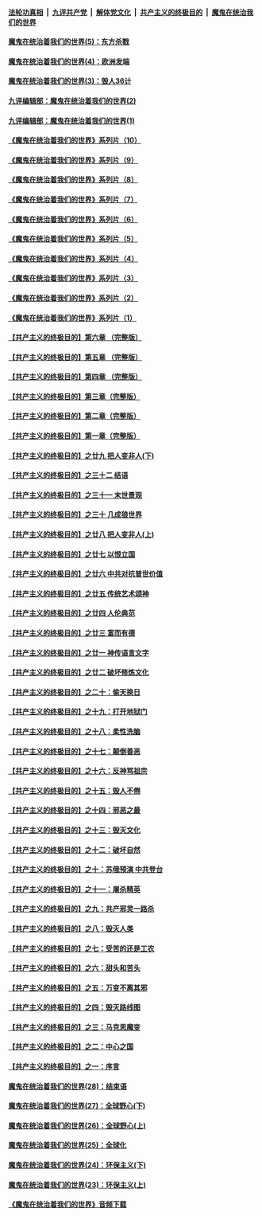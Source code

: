 

####  [法轮功真相](../../../../basic/blob/master/README.md?t=09182203) &nbsp;|&nbsp; [九评共产党](../../../../9ping.md/blob/master/README.md?t=09182203) &nbsp;|&nbsp; [解体党文化](../../../../jtdwh.md/blob/master/README.md?t=09182203)  &nbsp;|&nbsp; [共产主义的终极目的](../../../../gczydzjmd.md/blob/master/README.md?t=09182203) &nbsp;|&nbsp; [魔鬼在统治我们的世界](../../../../mgztzwmdsj.md/blob/master/README.md?t=09182203) 

#### [魔鬼在统治着我们的世界(5)：东方杀戮](../pages/nsc422/n10417707.md?t=09182203) 

#### [魔鬼在统治着我们的世界(4)：欧洲发端](../pages/nsc422/n10414890.md?t=09182203) 

#### [魔鬼在统治着我们的世界(3)：毁人36计](../pages/nsc422/n10411583.md?t=09182203) 

#### [九评编辑部：魔鬼在统治着我们的世界(2)](../pages/nsc422/n10410036.md?t=09182203) 

#### [九评编辑部：魔鬼在统治着我们的世界(1)](../pages/nsc422/n10406825.md?t=09182203) 

#### [《魔鬼在统治着我们的世界》系列片（10）](../pages/nsc422/n12292670.md?t=09182203) 

#### [《魔鬼在统治着我们的世界》系列片（9）](../pages/nsc422/n12290859.md?t=09182203) 

#### [《魔鬼在统治着我们的世界》系列片（8）](../pages/nsc422/n12287445.md?t=09182203) 

#### [《魔鬼在统治着我们的世界》系列片（7）](../pages/nsc422/n12283425.md?t=09182203) 

#### [《魔鬼在统治着我们的世界》系列片（6）](../pages/nsc422/n12282314.md?t=09182203) 

#### [《魔鬼在统治着我们的世界》系列片（5）](../pages/nsc422/n12281419.md?t=09182203) 

#### [《魔鬼在统治着我们的世界》系列片（4）](../pages/nsc422/n12274024.md?t=09182203) 

#### [《魔鬼在统治着我们的世界》系列片（3）](../pages/nsc422/n12271322.md?t=09182203) 

#### [《魔鬼在统治着我们的世界》系列片（2）](../pages/nsc422/n12269049.md?t=09182203) 

#### [《魔鬼在统治着我们的世界》系列片（1）](../pages/nsc422/n12267575.md?t=09182203) 

#### [【共产主义的终极目的】第六章 （完整版）](../pages/nsc422/n11428913.md?t=09182203) 

#### [【共产主义的终极目的】第五章 （完整版）](../pages/nsc422/n11428912.md?t=09182203) 

#### [【共产主义的终极目的】第四章 （完整版）](../pages/nsc422/n11428907.md?t=09182203) 

#### [【共产主义的终极目的】第三章（完整版）](../pages/nsc422/n11428848.md?t=09182203) 

#### [【共产主义的终极目的】第二章（完整版）](../pages/nsc422/n11428831.md?t=09182203) 

#### [【共产主义的终极目的】第一章（完整版）](../pages/nsc422/n11417651.md?t=09182203) 

#### [【共产主义的终极目的】之廿九 把人变非人(下)](../pages/nsc422/n11344140.md?t=09182203) 

#### [【共产主义的终极目的】之三十二 结语](../pages/nsc422/n11360535.md?t=09182203) 

#### [【共产主义的终极目的】之三十一 末世景观](../pages/nsc422/n11351129.md?t=09182203) 

#### [【共产主义的终极目的】之三十 几成狼世界](../pages/nsc422/n11348280.md?t=09182203) 

#### [【共产主义的终极目的】之廿八 把人变非人(上)](../pages/nsc422/n11340492.md?t=09182203) 

#### [【共产主义的终极目的】之廿七 以恨立国](../pages/nsc422/n11336944.md?t=09182203) 

#### [【共产主义的终极目的】之廿六 中共对抗普世价值](../pages/nsc422/n11324785.md?t=09182203) 

#### [【共产主义的终极目的】之廿五 传统艺术颂神](../pages/nsc422/n11296396.md?t=09182203) 

#### [【共产主义的终极目的】之廿四 人伦典范](../pages/nsc422/n11296397.md?t=09182203) 

#### [【共产主义的终极目的】之廿三 富而有德](../pages/nsc422/n11283598.md?t=09182203) 

#### [【共产主义的终极目的】之廿一 神传语言文字](../pages/nsc422/n11263265.md?t=09182203) 

#### [【共产主义的终极目的】之廿二 破坏修炼文化](../pages/nsc422/n11245728.md?t=09182203) 

#### [【共产主义的终极目的】之二十：偷天换日](../pages/nsc422/n11238846.md?t=09182203) 

#### [【共产主义的终极目的】之十九：打开地狱门](../pages/nsc422/n11206376.md?t=09182203) 

#### [【共产主义的终极目的】之十八：柔性洗脑](../pages/nsc422/n11199994.md?t=09182203) 

#### [【共产主义的终极目的】之十七：颠倒善恶](../pages/nsc422/n11179782.md?t=09182203) 

#### [【共产主义的终极目的】之十六：反神骂祖宗](../pages/nsc422/n11166798.md?t=09182203) 

#### [【共产主义的终极目的】之十五：毁人不倦](../pages/nsc422/n11166792.md?t=09182203) 

#### [【共产主义的终极目的】之十四：邪恶之最](../pages/nsc422/n11150249.md?t=09182203) 

#### [【共产主义的终极目的】之十三：毁灭文化](../pages/nsc422/n11135227.md?t=09182203) 

#### [【共产主义的终极目的】之十二：破坏自然](../pages/nsc422/n11135214.md?t=09182203) 

#### [【共产主义的终极目的】之十：苏俄预演 中共登台](../pages/nsc422/n11118424.md?t=09182203) 

#### [【共产主义的终极目的】之十一：屠杀精英](../pages/nsc422/n11118442.md?t=09182203) 

#### [【共产主义的终极目的】之九：共产邪灵一路杀](../pages/nsc422/n11114139.md?t=09182203) 

#### [【共产主义的终极目的】之八：毁灭人类](../pages/nsc422/n11108503.md?t=09182203) 

#### [【共产主义的终极目的】之七：受苦的还是工农](../pages/nsc422/n11101809.md?t=09182203) 

#### [【共产主义的终极目的】之六：甜头和苦头](../pages/nsc422/n11096971.md?t=09182203) 

#### [【共产主义的终极目的】之五：万变不离其邪](../pages/nsc422/n11091285.md?t=09182203) 

#### [【共产主义的终极目的】之四：毁灭路线图](../pages/nsc422/n11086284.md?t=09182203) 

#### [【共产主义的终极目的】之三：马克思魔变](../pages/nsc422/n11061941.md?t=09182203) 

#### [【共产主义的终极目的】之二：中心之国](../pages/nsc422/n11047728.md?t=09182203) 

#### [【共产主义的终极目的】之一：序言](../pages/nsc422/n11086077.md?t=09182203) 

#### [魔鬼在统治着我们的世界(28)：结束语](../pages/nsc422/n10936246.md?t=09182203) 

#### [魔鬼在统治着我们的世界(27)：全球野心(下)](../pages/nsc422/n10928319.md?t=09182203) 

#### [魔鬼在统治着我们的世界(26)：全球野心(上)](../pages/nsc422/n10900318.md?t=09182203) 

#### [魔鬼在统治着我们的世界(25)：全球化](../pages/nsc422/n10788205.md?t=09182203) 

#### [魔鬼在统治着我们的世界(24)：环保主义(下)](../pages/nsc422/n10695307.md?t=09182203) 

#### [魔鬼在统治着我们的世界(23)：环保主义(上)](../pages/nsc422/n10688613.md?t=09182203) 

#### [《魔鬼在统治着我们的世界》音频下载](../pages/nsc422/n10635553.md?t=09182203) 

